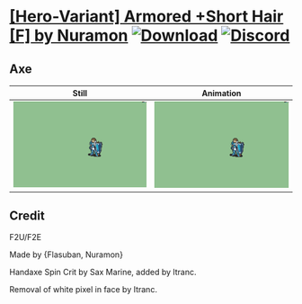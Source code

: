 # [\[Hero-Variant\] Armored +Short Hair \[F\] by Nuramon](./) [![Download](https://img.shields.io/badge/Download--red?style=social&logo=github)](https://minhaskamal.github.io/DownGit/#/home?url=https://github.com/Klokinator/FE-Repo/tree/main/Battle%20Animations%2FInfantry%20-%20(Swd)%20Mercenaries%20and%20Heroes%2F%5BHero-Variant%5D%20Armored%20%2BShort%20Hair%20%5BF%5D%20by%20Nuramon%2F3.%20Axe%20(Magic)) [![Discord](https://img.shields.io/badge/Discord--blue?style=social&logo=discord)](https://discord.gg/C7VNGnyTPA)

## Axe

| Still | Animation |
| :---: | :-------: |
| ![Axe still](./Axe_000.png) | ![Axe](./Axe.gif) |

## Credit

F2U/F2E

Made by {Flasuban, Nuramon}

Handaxe Spin Crit by Sax Marine, added by ltranc.

Removal of white pixel in face by Itranc.
